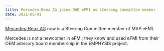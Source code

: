 ```yaml
---
title: Mercedes-Benz AG joins MAP eFMI as Steering Committee member
date: 2021-06-01
---
```


[Mercedes-Benz AG](https://www.mercedes-benz.com/en/) now is a Steering Committee member of MAP eFMI.

Mercedes is not a newcomer in eFMI; they know and used eFMI from their OEM advisory board membership in the EMPHYSIS project.